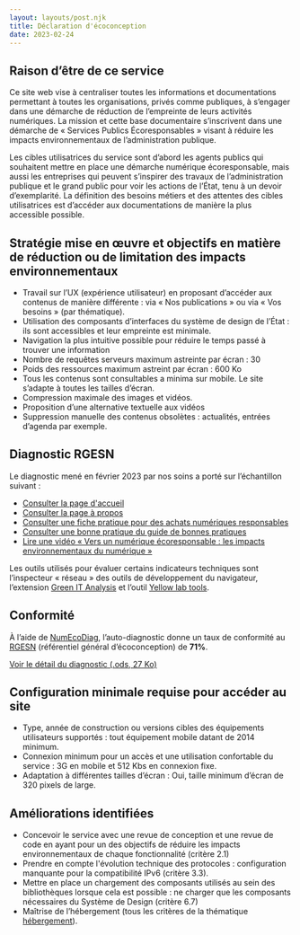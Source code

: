 ```yaml
---
layout: layouts/post.njk
title: Déclaration d'écoconception
date: 2023-02-24
---
```


## Raison d’être de ce service

Ce site web vise à centraliser toutes les informations et documentations permettant à toutes les  organisations, privés comme publiques, à s’engager dans une démarche de réduction de l’empreinte de leurs activités numériques. La mission et cette base documentaire s’inscrivent dans une démarche de « Services Publics Écoresponsables » visant à réduire les impacts environnementaux de l’administration publique.

Les cibles utilisatrices du service sont d’abord les agents publics qui souhaitent mettre en place une démarche numérique écoresponsable, mais aussi les entreprises qui peuvent s’inspirer des travaux de l’administration publique et le grand public pour voir les actions de l’État, tenu à un devoir d’exemplarité. La définition des besoins métiers et des attentes des cibles utilisatrices est d’accéder aux documentations de manière la plus accessible possible.

## Stratégie mise en œuvre et objectifs en matière de réduction ou de limitation des impacts environnementaux

- Travail sur l’UX (expérience utilisateur) en proposant d’accéder aux contenus de manière différente : via « Nos publications » ou via « Vos besoins » (par thématique).
- Utilisation des composants d’interfaces du système de design de l’État : ils sont accessibles et leur empreinte est minimale.
- Navigation la plus intuitive possible pour réduire le temps passé à trouver une information
- Nombre de requêtes serveurs maximum astreinte par écran : 30
- Poids des ressources maximum astreint par écran : 600 Ko
- Tous les contenus sont consultables a minima sur mobile. Le site s’adapte à toutes les tailles d’écran.
- Compression maximale des images et vidéos.
- Proposition d’une alternative textuelle aux vidéos
- Suppression manuelle des contenus obsolètes : actualités, entrées d’agenda par exemple.

## Diagnostic RGESN

Le diagnostic mené en février 2023 par nos soins a porté sur l’échantillon suivant :

- [Consulter la page d'accueil](/)
- [Consulter la page à propos](/a-propos/)
- [Consulter une fiche pratique pour des achats numériques responsables](/publications/guide-pratique-achats-numeriques-responsables/demarche-numerique-responsable/analyse-cycle-de-vie/)
- [Consulter une bonne pratique du guide de bonnes pratiques](/publications/bonnes-pratiques/achat-durable/sassurer-tracabilite-produits/)
- [Lire une vidéo « Vers un numérique écoresponsable : les impacts environnementaux du numérique »](/publications/videos-vers-un-numerique-ecoresponsable/episode-1-les-impacts-environnementaux-du-numerique/)

Les outils utilisés pour évaluer certains indicateurs techniques sont l’inspecteur « réseau » des outils de développement du navigateur, l’extension [Green IT Analysis](/publications/boite-outils/fiches/greenitanalysis/) et l’outil [Yellow lab tools](/publications/boite-outils/fiches/yellowlabtools/).


<div class="fr-callout fr-py-3w">
<h2 class="fr-callout__title">Conformité</h2>
<p class="fr-callout__text">À l’aide de <a href="/publications/referentiel-general-ecoconception/numecodiag/">NumEcoDiag</a>, l’auto-diagnostic donne un taux de conformité au <a href="/publications/referentiel-general-ecoconception/">RGESN</a> (référentiel général d’écoconception) de <b>71%</b>.</p>

<p class="fr-callout__text"><a href="/docs/2023/NumEcoDiag-site-ecoresponsable-numerique-gouv-fr-2023-02-24.ods" class="fr-btn">Voir le détail du diagnostic (.ods, 27 Ko)</a></p>
</div>


## Configuration minimale requise pour accéder au site

- Type, année de construction ou versions cibles des équipements utilisateurs supportés : tout équipement mobile datant de 2014 minimum.
- Connexion minimum pour un accès et une utilisation confortable du service : 3G en mobile et 512 Kbs en connexion fixe.
- Adaptation à différentes tailles d’écran : Oui, taille minimum d’écran de 320 pixels de large.

## Améliorations identifiées

- Concevoir le service avec une revue de conception et une revue de code en ayant pour un des objectifs de réduire les impacts environnementaux de chaque fonctionnalité (critère 2.1)
- Prendre en compte l'évolution technique des protocoles : configuration manquante pour la compatibilité IPv6 (critère 3.3).
- Mettre en place un chargement des composants utilisés au sein des bibliothèques lorsque cela est possible : ne charger que les composants nécessaires du Système de Design (critère 6.7)
- Maîtrise de l’hébergement (tous les critères de la thématique [hébergement](/publications/referentiel-general-ecoconception/#hebergement)).

